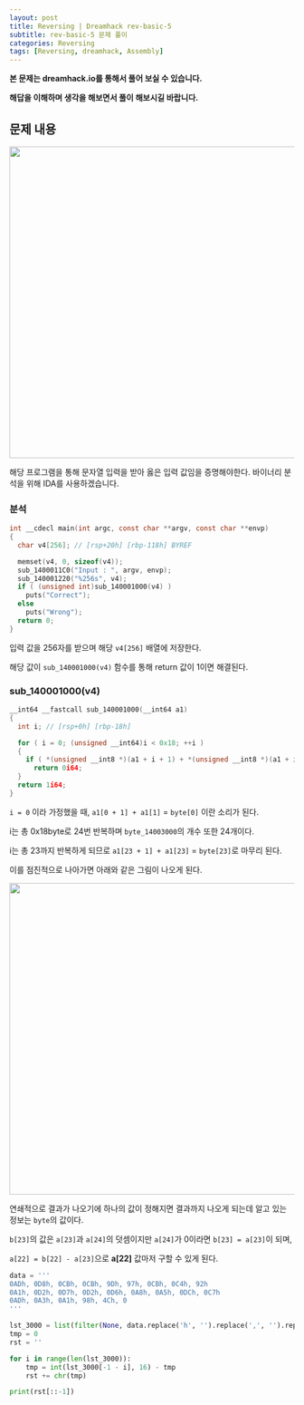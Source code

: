 ```yaml
---
layout: post
title: Reversing | Dreamhack rev-basic-5
subtitle: rev-basic-5 문제 풀이
categories: Reversing
tags: [Reversing, dreamhack, Assembly]
---
```


**본 문제는 dreamhack.io를 통해서 풀어 보실 수 있습니다.**

**해답을 이해하며 생각을 해보면서 풀이 해보시길 바랍니다.**

## 문제 내용

<p align="center">
<img src ="https://github.com/peoplstar/peoplstar.github.io/assets/78135526/b06e7e45-fe12-48e5-99b9-1dd73f6b1a38" width = 550>
</p>

해당 프로그램을 통해 문자열 입력을 받아 옳은 입력 값임을 증명해야한다. 바이너리 분석을 위해 IDA를 사용하겠습니다.

### 분석

```C
int __cdecl main(int argc, const char **argv, const char **envp)
{
  char v4[256]; // [rsp+20h] [rbp-118h] BYREF

  memset(v4, 0, sizeof(v4));
  sub_1400011C0("Input : ", argv, envp);
  sub_140001220("%256s", v4);
  if ( (unsigned int)sub_140001000(v4) )
    puts("Correct");
  else
    puts("Wrong");
  return 0;
}
```

입력 값을 256자를 받으며 해당 `v4[256]` 배열에 저장한다.

해당 값이 `sub_140001000(v4)` 함수를 통해 return 값이 1이면 해결된다.

### sub_140001000(v4)

```C
__int64 __fastcall sub_140001000(__int64 a1)
{
  int i; // [rsp+0h] [rbp-18h]

  for ( i = 0; (unsigned __int64)i < 0x18; ++i )
  {
    if ( *(unsigned __int8 *)(a1 + i + 1) + *(unsigned __int8 *)(a1 + i) != byte_140003000[i] )
      return 0i64;
  }
  return 1i64;
}
```

`i = 0` 이라 가정했을 때, `a1[0 + 1] + a1[1]` = `byte[0]` 이란 소리가 된다.

i는 총 0x18byte로 24번 반복하며 `byte_14003000`의 개수 또한 24개이다.

i는 총 23까지 반복하게 되므로 `a1[23 + 1] + a1[23]` = `byte[23]`로 마무리 된다.

이를 점진적으로 나아가면 아래와 같은 그림이 나오게 된다.

<p align="center">
<img src ="https://github.com/peoplstar/peoplstar.github.io/assets/78135526/70d55b1a-3696-4468-9e31-b772bff13270" width = 550>
</p>

연쇄적으로 결과가 나오기에 하나의 값이 정해지면 결과까지 나오게 되는데 알고 있는 정보는 `byte`의 값이다.

`b[23]`의 값은 `a[23]`과 `a[24]`의 덧셈이지만 `a[24]`가 0이라면 `b[23] = a[23]`이 되며, 

`a[22] = b[22] - a[23]`으로 **a[22]** 값마저 구할 수 있게 된다.

```python
data = '''
0ADh, 0D8h, 0CBh, 0CBh, 9Dh, 97h, 0CBh, 0C4h, 92h
0A1h, 0D2h, 0D7h, 0D2h, 0D6h, 0A8h, 0A5h, 0DCh, 0C7h
0ADh, 0A3h, 0A1h, 98h, 4Ch, 0
'''

lst_3000 = list(filter(None, data.replace('h', '').replace(',', '').replace('\n', ' ').split(' ')))
tmp = 0
rst = ''

for i in range(len(lst_3000)):
    tmp = int(lst_3000[-1 - i], 16) - tmp
    rst += chr(tmp)

print(rst[::-1])
```